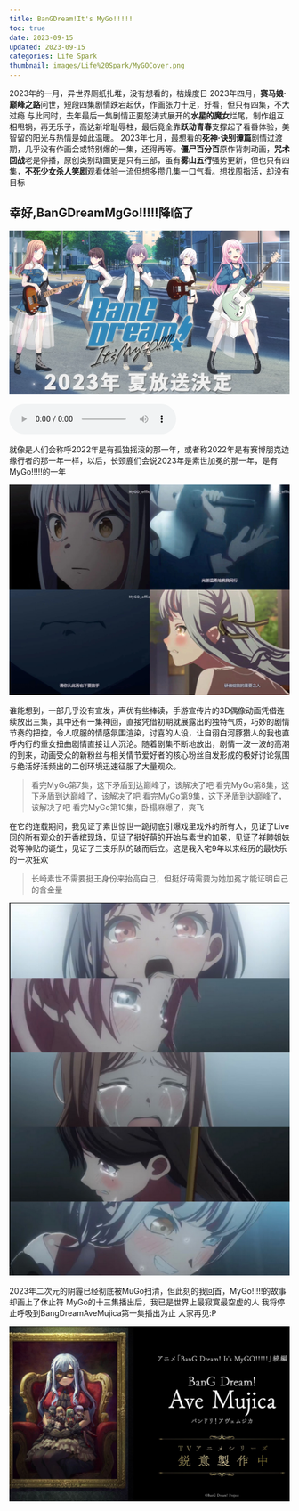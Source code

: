 ```yaml
---
title: BanGDream!It's MyGo!!!!!
toc: true
date: 2023-09-15
updated: 2023-09-15
categories: Life Spark
thumbnail: images/Life%20Spark/MyGOCover.png
---
```


2023年的一月，异世界厕纸扎堆，没有想看的，枯燥度日
2023年四月，**赛马娘·巅峰之路**问世，短段四集剧情跌宕起伏，作画张力十足，好看，但只有四集，不大过瘾
与此同时，去年最后一集剧情正要怒涛式展开的**水星的魔女**烂尾，制作组互相甩锅，再无乐子，高达新增耻辱柱，最后竟全靠**跃动青春**支撑起了看番体验，美智留的阳光与热情是如此温暖。
2023年七月，最想看的**死神·诀别谭篇**剧情过渡期，几乎没有作画会或特别爆的一集，还得再等。**僵尸百分百**原作背刺动画，**咒术回战**老是停播，原创类别动画更是只有三部，虽有**雾山五行**强势更新，但也只有四集，**不死少女杀人笑剧**观看体验一流但想多攒几集一口气看。想找周指活，却没有目标

## 幸好,BanGDreamMgGo!!!!!降临了

<!--more-->
![preview](images/Life%20Spark/MyGOCover.png)

<audio src="audio/harukikage.mp3" id="dd" autoplay="autoplay" controls="controls" loop="loop" preload="auto"></audio>

就像是人们会称呼2022年是有孤独摇滚的那一年，或者称2022年是有赛博朋克边缘行者的那一年一样，以后，长颈鹿们会说2023年是素世加冕的那一年，是有MyGo!!!!!的一年

![preview](images/Life%20Spark/MyGO1.jpg)

谁能想到，一部几乎没有宣发，声优有些棒读，手游宣传片的3D偶像动画凭借连续放出三集，其中还有一集神回，直接凭借初期就展露出的独特气质，巧妙的剧情节奏的把控，令人叹服的情感氛围渲染，讨喜的人设，让自诩白河豚猎人的我也直呼内行的重女扭曲剧情直接让人沉沦。随着剧集不断地放出，剧情一波一波的高潮的到来，动画受众的新粉丝与相关情节爱好者的核心粉丝自发形成的极好讨论氛围与绝活好活频出的二创环境迅速征服了大量观众。
>看完MyGo第7集，这下矛盾到达巅峰了，该解决了吧
>看完MyGo第8集，这下矛盾到达巅峰了，该解决了吧
>看完MyGo第9集，这下矛盾到达巅峰了，该解决了吧
>看完MyGo第10集，卧榻麻爆了，爽飞

在它的连载期间，我见证了素世惊世一跪彻底引爆戏里戏外的所有人，见证了Live回的所有观众的开香槟现场，见证了挺好萌的开始与素世的加冕，见证了祥睦姐妹说等神贴的诞生，见证了三支乐队的破而后立。这是我入宅9年以来经历的最快乐的一次狂欢
>长崎素世不需要挺王身份来抬高自己，但挺好萌需要为她加冕才能证明自己的含金量

![preview](images/Life%20Spark/MyGO2.png)

2023年二次元的阴霾已经彻底被MuGo扫清，但此刻的我回首，MyGo!!!!!的故事却画上了休止符
MyGo的十三集播出后，我已是世界上最寂寞最空虚的人
我将停止呼吸到BangDreamAveMujica第一集播出为止
大家再见:P

![preview](images/Life%20Spark/Mujica.jpg)
